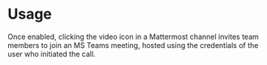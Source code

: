 # Usage

Once enabled, clicking the video icon in a Mattermost channel invites team members to join an MS Teams meeting, hosted using the credentials of the user who initiated the call.

